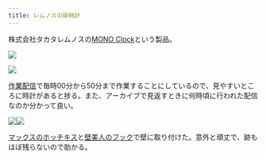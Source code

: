 ```yaml
---
title: レムノスの掛時計
---
```

株式会社タカタレムノスの[MONO Clock](https://www.amazon.co.jp/dp/B004UIT8BK)という製品。

![](https://lh5.googleusercontent.com/pEnf-fGs5qehZiJuH8vWPBUZ81XFIE9foWxDSJTgbfBOdcpV0MiH8wy2TpbUCGabdAqTh81h1OWBcU4FNw7nTPd3w8ip4W1OPQORLCLLfa9m_K0OAOolT52H4zD7TomaKoQwmlVVXtWQw7cGuqnOAw)

![](https://lh4.googleusercontent.com/c5dWweThIBP8d0uXL1M_DOhBUVeGjzsBpty5RBwAI0VUzli4Rh_3Zn6Vq142tFDx8eDcfqcXX4Ytg7_tI8eDxGTLaQOMRvM-nktksAFU0N8lursiQ6inOsuT5jht5I-oFSyQ_n3e3eEuPYyO_p0D8w)

[作業配信](https://www.youtube.com/channel/UC5s-KpSDGzxWPWNv94PnJHw)で毎時00分から50分まで作業することにしているので、見やすいところに時計があると捗る。また、アーカイブで見返すときに何時頃に行われた配信なのか分かって良い。

![](https://lh5.googleusercontent.com/FGrZtiQ056iM0LL0xbjQME7Xr1rKHW7Oa5NPSu1TOUQDuP6yHDqoV3qB61EmHtYWyPdCwKQw34YfezqsX4yNxyYx-sQ_PR5F1vf9hKdrEf-AmMzK_gmKoCYQN9MK2aM39bQH7rVgdnU05qzhrj1DUQ)![](https://lh3.googleusercontent.com/_4jclHlTQXK4BAh2JxOyOEw6IifjX-0QxAR7LEDbnbGE651DcQ0XoplzcI3p5prHlWrJKgsTArTJe9_ylQSJbZ8CoVGnNwnZmA_wTNnzSsiJ-ps0ZbjffcSNDqJs1jgRiq8qOdgLILjlr_DOI5kotg)

[マックスのホッチキス](https://www.amazon.co.jp/dp/B000O9WRWG)と[壁美人のフック](https://www.amazon.co.jp/dp/B00CU78TDG)で壁に取り付けた。意外と頑丈で、跡もほぼ残らないので助かる。
